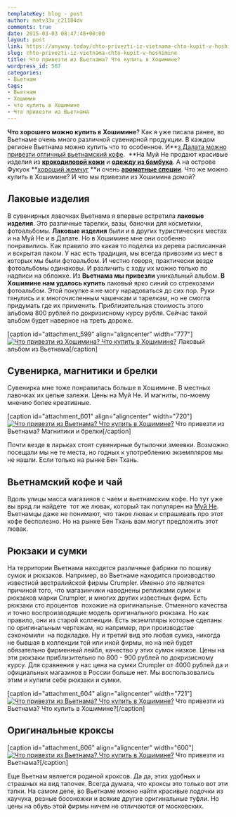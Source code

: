 ```yaml
---
templateKey: blog - post
author: matv33v_c21184dv
comments: true
date: 2015-03-03 08:47:48+00:00
layout: post
link: https://anyway.today/chto-privezti-iz-vietnama-chto-kupit-v-hoshimine/
slug: chto-privezti-iz-vietnama-chto-kupit-v-hoshimine
title: Что привезти из Вьетнама? Что купить в Хошимине?
wordpress_id: 567
categories:
- Вьетнам
tags:
- Вьетнам
- Хошимин
- что купить в Хошимине
- Что привезти из Вьетнама
---
```


**Что хорошего можно купить в Хошимине**? Как я уже писала ранее, во Вьетнаме очень много различной сувенирной продукции. В каждом регионе Вьетнама можно купить что то особенное. И**[з Далата можно привезти отличный вьетнамский кофе](http://anyway.today/chto-privezti-iz-vietnаma-gde-luchshe-pokupat-vietnamskii-kofe).  **На Муй Не продают красивые изделия из **[крокодиловой кожи](%20http://anyway.today/chto-privezti-izvietnama-muine/)** и **[одежду из бамбука](%20http://anyway.today/chto-privezti-izvietnama-muine/)**. А на острове Фукуок **[хороший жемчуг](http://anyway.today/chto-privezti-iz-vietnama-fukuok) **и очень **[ароматные специи](http://anyway.today/chto-privezti-iz-vietnama-fukuok)**. Что же можно купить в Хошимине? И что мы привезли из Хошимина домой?


<!-- more -->


## **Лаковые изделия**




В сувенирных лавочках Вьетнама я впервые встретила **лаковые изделия**. Это различные тарелки, вазы, баночки для косметики, фотоальбомы. **Лаковые изделия** были и в других туристических местах и на Муй Не и в Далате. Но в Хошимине мне они особенно понравились. Как правило это какая то поделка из дерева расписанная и вскрытая лаком. У нас есть традиция, мы всегда привозим из мест в которых мы были фотоальбом. И честно говоря, практически везде фотоальбомы одинаковы. И различить с ходу их можно только по надписи на обложке. Из **Вьетнама мы привезли** уникальный альбом. **В Хошимине нам удалось купить** лаковый ярко синий со стрекозами фотоальбом. Этой покупке я не могу нарадоваться до сих пор. Руки тянулись и к многочисленным чашечкам и тарелкам, но не смогла придумать где их применить. Приблизительная стоимость этого альбома 800 рублей по докризисному курсу рубля. Сейчас такой альбом будет наверное на треть дороже.




[caption id="attachment_599" align="aligncenter" width="777"][![Что привезти из Хошимина? Что купить в Хошимине?](http://anyway.today/wp-content/uploads/2015/02/album-vietnam-1024x610.jpg)](http://anyway.today/wp-content/uploads/2015/02/album-vietnam.jpg) Лаковый альбом из Вьетнама[/caption]


## Сувенирка, магнитики и брелки


Сувенирка мне тоже понравилась больше в Хошимине. В местных лавочках их целые залежи. Цены на Муй Не. И магниты, по-моему мнению более креативные.

[caption id="attachment_601" align="aligncenter" width="720"][![Что привезти из Вьетнама? Что купить в Хошимине?](http://anyway.today/wp-content/uploads/2015/02/MG_7200.jpg)](http://anyway.today/wp-content/uploads/2015/02/MG_7200.jpg) Что привезти из Вьетнама? Магнитики и брелки[/caption]

Почти везде в ларьках стоят сувенирные бутылочки змеевки. Возможно посещали мы не те места, но годных к употреблению экземпляров мы не нашли. Если только на рынке Бен Тхань.


## Вьетнамский кофе и чай




Вдоль улицы масса магазинов с чаем и вьетнамским кофе. Но тут уже вы вряд ли найдете  тот же лювак, который так популярен на [Муй Не](http://anyway.today/chto-privezti-iz-vietnаma-gde-luchshe-pokupat-vietnamskii-kofe).  Вьетнамцы даже не понимают, что такое лювак и спрашивать про этот кофе бесполезно. Но на рынке Бен Тхань вам могут предложить этот лювак.





## Рюкзаки и сумки




На территории Вьетнама находятся различные фабрики по пошиву сумок и рюкзаков. Например, во Вьетнаме находится производство известной австралийской фирмы Crumpler. Именно это является причиной того, что магазинчики наводнены репликами сумок и рюкзаков марки Crumpler, и многих других известных фирм. Есть рюкзаки сто процентов  похожие на оригинальные. Отменного качества и точно воспроизводящие модель оригинального рюкзака. Но как правило, они из старой коллекции. Есть экземпляры которые сделаны по оригинальным чертежам, но например, при производстве сэкономили  на подкладке. Ну и третий вид это любая сумка, никогда не бывшая в коллекции той или иной фирмы, но на ней будет обязательно фирменный лейбл, качество у этих сумок низкое. Цены на эти рюкзаки приблизительно по 800 - 900 рублей по докризисному курсу. Для сравнения у нас цена на сумки Crumpler от 4000 рублей да и официальных магазинов в России больше нет. Мы воспользовались этим и купили себе рюкзаки и сумки.




[caption id="attachment_604" align="aligncenter" width="721"][![Что привезти из Вьетнама? Что купить в Хошимине?](http://anyway.today/wp-content/uploads/2015/02/sumki-crumpler-1024x768.jpg)](http://anyway.today/wp-content/uploads/2015/02/sumki-crumpler.jpg) Что привезти из Вьетнама? Что купить в Хошимине?[/caption]


## Оригинальные кроксы


[caption id="attachment_606" align="aligncenter" width="600"][![Что привезти из Вьетнама? Что купить в Хошимине?](http://anyway.today/wp-content/uploads/2015/02/croksi.jpg)](http://anyway.today/wp-content/uploads/2015/02/croksi.jpg) Что привезти из Вьетнама?[/caption]


Еще Вьетнам является родиной кроксов. Да да, этих удобных и страшных на вид тапочек. Всегда думала, что кроксы это только вот эти тапки. На самом деле, во Вьетнаме можно найти красивые лодочки из каучука, резные босоножки и всякие другие оригинальные туфли. Но цены на обувь этой фирмы ничем не отличаются от московских.
